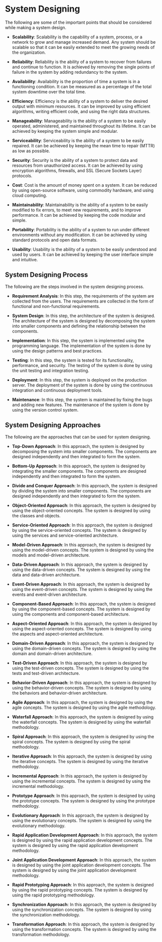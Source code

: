 # System Designing

The following are some of the important points that should be considered while making a system design.

- **Scalability**: Scalability is the capability of a system, process, or a network to grow and manage increased demand. Any system should be scalable so that it can be easily extended to meet the growing needs of the organization.

- **Reliability**: Reliability is the ability of a system to recover from failures and continue to function. It is achieved by removing the single points of failure in the system by adding redundancy to the system.

- **Availability**: Availability is the proportion of time a system is in a functioning condition. It can be measured as a percentage of the total system downtime over the total time.

- **Efficiency**: Efficiency is the ability of a system to deliver the desired output with minimum resources. It can be improved by using efficient algorithms, writing efficient code, and using the right data structures.

- **Manageability**: Manageability is the ability of a system to be easily operated, administered, and maintained throughout its lifetime. It can be achieved by keeping the system simple and modular.

- **Serviceability**: Serviceability is the ability of a system to be easily repaired. It can be achieved by keeping the mean time to repair (MTTR) as low as possible.

- **Security**: Security is the ability of a system to protect data and resources from unauthorized access. It can be achieved by using encryption algorithms, firewalls, and SSL (Secure Sockets Layer) protocols.

- **Cost**: Cost is the amount of money spent on a system. It can be reduced by using open-source software, using commodity hardware, and using cloud computing.

- **Maintainability**: Maintainability is the ability of a system to be easily modified to fix errors, to meet new requirements, and to improve performance. It can be achieved by keeping the code modular and simple.

- **Portability**: Portability is the ability of a system to run under different environments without any modification. It can be achieved by using standard protocols and open data formats.

- **Usability**: Usability is the ability of a system to be easily understood and used by users. It can be achieved by keeping the user interface simple and intuitive.



## System Designing Process

The following are the steps involved in the system designing process.

- **Requirement Analysis**: In this step, the requirements of the system are collected from the users. The requirements are collected in the form of functional and non-functional requirements.

- **System Design**: In this step, the architecture of the system is designed. The architecture of the system is designed by decomposing the system into smaller components and defining the relationship between the components.

- **Implementation**: In this step, the system is implemented using the programming language. The implementation of the system is done by using the design patterns and best practices.

- **Testing**: In this step, the system is tested for its functionality, performance, and security. The testing of the system is done by using the unit testing and integration testing.

- **Deployment**: In this step, the system is deployed on the production server. The deployment of the system is done by using the continuous integration and continuous deployment tools.

- **Maintenance**: In this step, the system is maintained by fixing the bugs and adding new features. The maintenance of the system is done by using the version control system.

## System Designing Approaches

The following are the approaches that can be used for system designing.

- **Top-Down Approach**: In this approach, the system is designed by decomposing the system into smaller components. The components are designed independently and then integrated to form the system.

- **Bottom-Up Approach**: In this approach, the system is designed by integrating the smaller components. The components are designed independently and then integrated to form the system.

- **Divide and Conquer Approach**: In this approach, the system is designed by dividing the system into smaller components. The components are designed independently and then integrated to form the system.

- **Object-Oriented Approach**: In this approach, the system is designed by using the object-oriented concepts. The system is designed by using the classes and objects.

- **Service-Oriented Approach**: In this approach, the system is designed by using the service-oriented concepts. The system is designed by using the services and service-oriented architecture.

- **Model-Driven Approach**: In this approach, the system is designed by using the model-driven concepts. The system is designed by using the models and model-driven architecture.

- **Data-Driven Approach**: In this approach, the system is designed by using the data-driven concepts. The system is designed by using the data and data-driven architecture.

- **Event-Driven Approach**: In this approach, the system is designed by using the event-driven concepts. The system is designed by using the events and event-driven architecture.

- **Component-Based Approach**: In this approach, the system is designed by using the component-based concepts. The system is designed by using the components and component-based architecture.

- **Aspect-Oriented Approach**: In this approach, the system is designed by using the aspect-oriented concepts. The system is designed by using the aspects and aspect-oriented architecture.

- **Domain-Driven Approach**: In this approach, the system is designed by using the domain-driven concepts. The system is designed by using the domain and domain-driven architecture.

- **Test-Driven Approach**: In this approach, the system is designed by using the test-driven concepts. The system is designed by using the tests and test-driven architecture.

- **Behavior-Driven Approach**: In this approach, the system is designed by using the behavior-driven concepts. The system is designed by using the behaviors and behavior-driven architecture.

- **Agile Approach**: In this approach, the system is designed by using the agile concepts. The system is designed by using the agile methodology.

- **Waterfall Approach**: In this approach, the system is designed by using the waterfall concepts. The system is designed by using the waterfall methodology.

- **Spiral Approach**: In this approach, the system is designed by using the spiral concepts. The system is designed by using the spiral methodology.

- **Iterative Approach**: In this approach, the system is designed by using the iterative concepts. The system is designed by using the iterative methodology.

- **Incremental Approach**: In this approach, the system is designed by using the incremental concepts. The system is designed by using the incremental methodology.

- **Prototype Approach**: In this approach, the system is designed by using the prototype concepts. The system is designed by using the prototype methodology.

- **Evolutionary Approach**: In this approach, the system is designed by using the evolutionary concepts. The system is designed by using the evolutionary methodology.

- **Rapid Application Development Approach**: In this approach, the system is designed by using the rapid application development concepts. The system is designed by using the rapid application development methodology.

- **Joint Application Development Approach**: In this approach, the system is designed by using the joint application development concepts. The system is designed by using the joint application development methodology.

- **Rapid Prototyping Approach**: In this approach, the system is designed by using the rapid prototyping concepts. The system is designed by using the rapid prototyping methodology.

- **Synchronization Approach**: In this approach, the system is designed by using the synchronization concepts. The system is designed by using the synchronization methodology.

- **Transformation Approach**: In this approach, the system is designed by using the transformation concepts. The system is designed by using the transformation methodology.

